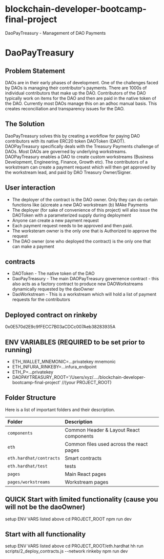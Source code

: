 # blockchain-developer-bootcamp-final-project
DaoPayTreasury - Management of DAO Payments

# DaoPayTreasury
## Problem Statement
DAOs are in their early phases of development. One of the challenges faced by DAOs is managing their contributor's payments. There are 1000s of individual contributors that make up the DAO. Contributors of the DAO typically work on items for the DAO and then are paid in the native token of the DAO. Currently most DAOs manage this on an adhoc manual basis. This creates reconciliation and transparency issues for the DAO.

## The Solution
DaoPayTreasury solves this by creating a workflow for paying DAO contributors with its native ERC20 token DAOToken (DAOT).
DAOPayTreasury specifically deals with the Treasury Payments challenge of DAOs. Most DAOs are governed by underlying workstreams. DAOPayTreasury enables a DAO to create custom workstreams (Business Development, Engineering, Finance, Growth etc). The contributors of a workstream can create a payment request which will then get approved by the workstream lead, and paid by DAO Treasury Owner/Signer.


## User interaction
- The deployer of the contract is the DAO owner. Only they can do certain functions like (a)create a new DAO workstream (b) MAke Payments
- The deployer (for sake of convenience of this project) will also issue the DAOToken with a parameterized supply during deployment
- Anyone can create a new payment request
- Each payment request needs to be approved and then paid.
- The worksteram owner is the only one that is Authorized to approve the request
- The DAO owner (one who deployed the contract) is the only one that can make a payment

## contracts
- DAOToken - The native token of the DAO
- DaoPayTreasury - The main DAOPayTreasury governence contract - this also acts as a factory contract to produce new DAOWorkstreams dynamically requested by the daoOwner
- DaoWorkstream - This is a workstream which will hold a list of payment requests for the contributors

## Deployed contract on rinkeby
0x0E570d2E9c9fFECC7B03aCDCc007Aeb38283935A

## ENV VARIABLES (REQUIRED to be set prior to running)
- ETH_WALLET_MNEMONIC=...privatekey mnemonic
- ETH_INFURA_RINKEBY=...infura_endpoint
- ETH_P=...privatekey
- DAOPAYTREASURY_ROOT='/Users/xyz/..../blockchain-developer-bootcamp-final-project' //(your PROJECT_ROOT)

## Folder Structure
Here is a list of important folders and their description.

| Folder                       | Description                                            |
|:-----------------------------|:-------------------------------------------------------|
| `components`                 | Common Header & Layout React components                |
| `eth`                        | Common files used across the react pages               |
| `eth.hardhat/contracts`      | Smart contracts                                        |
| `eth.hardhat/test`           | tests                                                  |
| `pages`                      | Main React pages                                       |
| `pages/workstreams`          | Workstream pages                                       |

## QUICK Start with limited functionality (cause you will not be the daoOwner)
setup ENV VARS listed above
cd PROJECT_ROOT
npm run dev

## Start with all functionality
setup ENV VARS listed above
cd PROJECT_ROOT/eth.hardhat
hh run scripts/2_deploy_contracts.js --network rinkeby
npm run dev
